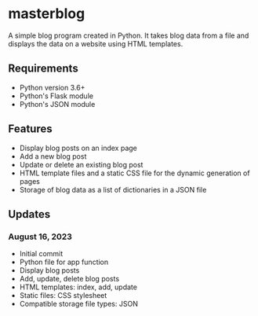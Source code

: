 # masterblog
 A simple blog program created in Python. It takes blog data from a file and displays the data on a website using HTML templates.

 ## Requirements
 - Python version 3.6+
 - Python's Flask module
 - Python's JSON module

 ## Features
 - Display blog posts on an index page
 - Add a new blog post
 - Update or delete an existing blog post
 - HTML template files and a static CSS file for the dynamic generation of pages
 - Storage of blog data as a list of dictionaries in a JSON file

 ## Updates
 ### August 16, 2023
 - Initial commit
 - Python file for app function
 - Display blog posts
 - Add, update, delete blog posts
 - HTML templates: index, add, update
 - Static files: CSS stylesheet
 - Compatible storage file types: JSON
